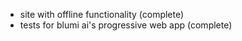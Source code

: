 -   site with offline functionality (complete)
-   tests for blumi ai's progressive web app (complete)

